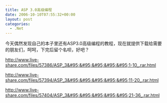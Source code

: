 ```yaml
---
title: ASP 3.0高级编程
date: 2006-10-10T07:55:32+00:00
layout: post
categories:
  - .Net
---
```


今天偶然发现自己的本子里还有ASP3.0高级编程的教程，现在就提供下载给需要的朋友们，呵呵，下完后留个名呗，好吧？

<http://www.live-share.com/files/57386/ASP_3&#95;&#95;&#95;&#95;&#95;1-10_.rar.html>

<http://www.live-share.com/files/57394/ASP_3&#95;&#95;&#95;&#95;&#95;11-20_.rar.html>

<http://www.live-share.com/files/57404/ASP_3&#95;&#95;&#95;&#95;&#95;21-36_.rar.html>